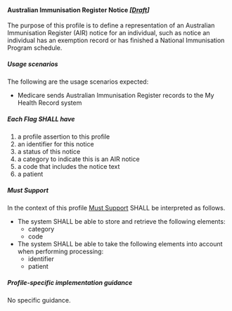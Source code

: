#### Australian Immunisation Register Notice *[[Draft](http://hl7.org/fhir/stu3/valueset-publication-status.html)]*

The purpose of this profile is to define a representation of an Australian Immunisation Register (AIR) notice for an individual, such as notice an individual has an exemption record or has finished a National Immunisation Program schedule.

##### **Usage scenarios**
The following are the usage scenarios expected:
* Medicare sends Australian Immunisation Register records to the My Health Record system

##### **Each Flag SHALL have**
1. a profile assertion to this profile
1. an identifier for this notice
1. a status of this notice
1. a category to indicate this is an AIR notice
1. a code that includes the notice text
1. a patient

##### **Must Support**
In the context of this profile [Must Support](http://hl7.org/fhir/STU3/conformance-rules.html#mustSupport) SHALL be interpreted as follows.
* The system SHALL be able to store and retrieve the following elements:
   * category
   * code
 * The system SHALL be able to take the following elements into account when performing processing:
    * identifier
    * patient
    
##### **Profile-specific implementation guidance**
No specific guidance.